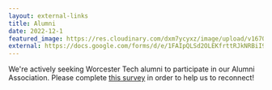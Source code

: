```yaml
---
layout: external-links
title: Alumni
date: 2022-12-1
featured_image: https://res.cloudinary.com/dxm7ycyxz/image/upload/v1670264954/2022/01/Worcester_Tech_2017_Alumnis_eqcrpn.jpg
external: https://docs.google.com/forms/d/e/1FAIpQLSd2OLEKfrttRJkNRBiI9ZeDOPBLjbKiqHtgL-RPctcUzpl9Bg/viewform
---
```


We're actively seeking Worcester Tech alumni to participate in our Alumni Association. Please complete [this survey](https://docs.google.com/forms/d/e/1FAIpQLSd2OLEKfrttRJkNRBiI9ZeDOPBLjbKiqHtgL-RPctcUzpl9Bg/viewform) in order to help us to reconnect!

